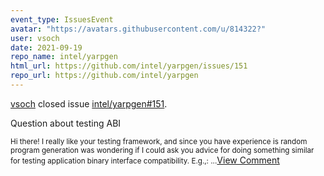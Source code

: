 ```yaml
---
event_type: IssuesEvent
avatar: "https://avatars.githubusercontent.com/u/814322?"
user: vsoch
date: 2021-09-19
repo_name: intel/yarpgen
html_url: https://github.com/intel/yarpgen/issues/151
repo_url: https://github.com/intel/yarpgen
---
```


<a href='https://github.com/vsoch' target='_blank'>vsoch</a> closed issue <a href='https://github.com/intel/yarpgen/issues/151' target='_blank'>intel/yarpgen#151</a>.

<p>Question about testing ABI</p><small>Hi there! I really like your testing framework, and since you have experience is random program generation was wondering if I could ask you advice for doing something similar for testing application binary interface compatibility. E.g.,:...</small><a href='https://github.com/intel/yarpgen/issues/151' target='_blank'>View Comment</a>
